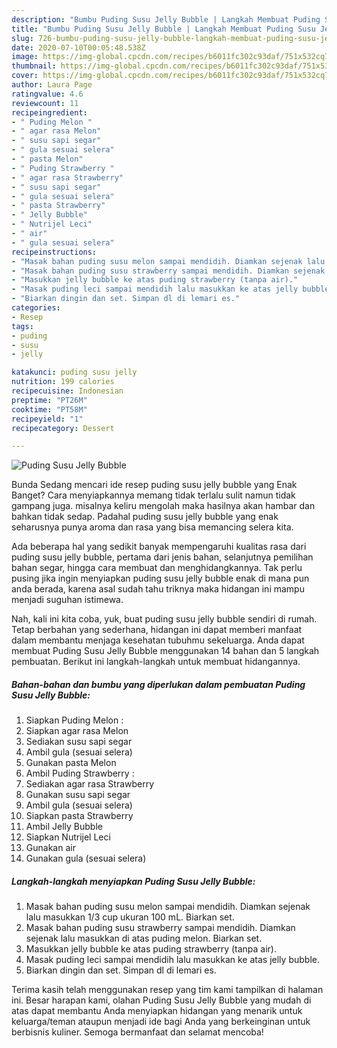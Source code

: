 ```yaml
---
description: "Bumbu Puding Susu Jelly Bubble | Langkah Membuat Puding Susu Jelly Bubble Yang Enak Banget"
title: "Bumbu Puding Susu Jelly Bubble | Langkah Membuat Puding Susu Jelly Bubble Yang Enak Banget"
slug: 726-bumbu-puding-susu-jelly-bubble-langkah-membuat-puding-susu-jelly-bubble-yang-enak-banget
date: 2020-07-10T00:05:48.538Z
image: https://img-global.cpcdn.com/recipes/b6011fc302c93daf/751x532cq70/puding-susu-jelly-bubble-foto-resep-utama.jpg
thumbnail: https://img-global.cpcdn.com/recipes/b6011fc302c93daf/751x532cq70/puding-susu-jelly-bubble-foto-resep-utama.jpg
cover: https://img-global.cpcdn.com/recipes/b6011fc302c93daf/751x532cq70/puding-susu-jelly-bubble-foto-resep-utama.jpg
author: Laura Page
ratingvalue: 4.6
reviewcount: 11
recipeingredient:
- " Puding Melon "
- " agar rasa Melon"
- " susu sapi segar"
- " gula sesuai selera"
- " pasta Melon"
- " Puding Strawberry "
- " agar rasa Strawberry"
- " susu sapi segar"
- " gula sesuai selera"
- " pasta Strawberry"
- " Jelly Bubble"
- " Nutrijel Leci"
- " air"
- " gula sesuai selera"
recipeinstructions:
- "Masak bahan puding susu melon sampai mendidih. Diamkan sejenak lalu masukkan 1/3 cup ukuran 100 mL. Biarkan set."
- "Masak bahan puding susu strawberry sampai mendidih. Diamkan sejenak lalu masukkan di atas puding melon. Biarkan set."
- "Masukkan jelly bubble ke atas puding strawberry (tanpa air)."
- "Masak puding leci sampai mendidih lalu masukkan ke atas jelly bubble."
- "Biarkan dingin dan set. Simpan dl di lemari es."
categories:
- Resep
tags:
- puding
- susu
- jelly

katakunci: puding susu jelly 
nutrition: 199 calories
recipecuisine: Indonesian
preptime: "PT26M"
cooktime: "PT58M"
recipeyield: "1"
recipecategory: Dessert

---
```



![Puding Susu Jelly Bubble](https://img-global.cpcdn.com/recipes/b6011fc302c93daf/751x532cq70/puding-susu-jelly-bubble-foto-resep-utama.jpg)

Bunda Sedang mencari ide resep puding susu jelly bubble yang Enak Banget? Cara menyiapkannya memang tidak terlalu sulit namun tidak gampang juga. misalnya keliru mengolah maka hasilnya akan hambar dan bahkan tidak sedap. Padahal puding susu jelly bubble yang enak seharusnya punya aroma dan rasa yang bisa memancing selera kita.

Ada beberapa hal yang sedikit banyak mempengaruhi kualitas rasa dari puding susu jelly bubble, pertama dari jenis bahan, selanjutnya pemilihan bahan segar, hingga cara membuat dan menghidangkannya. Tak perlu pusing jika ingin menyiapkan puding susu jelly bubble enak di mana pun anda berada, karena asal sudah tahu triknya maka hidangan ini mampu menjadi suguhan istimewa.




Nah, kali ini kita coba, yuk, buat puding susu jelly bubble sendiri di rumah. Tetap berbahan yang sederhana, hidangan ini dapat memberi manfaat dalam membantu menjaga kesehatan tubuhmu sekeluarga. Anda dapat membuat Puding Susu Jelly Bubble menggunakan 14 bahan dan 5 langkah pembuatan. Berikut ini langkah-langkah untuk membuat hidangannya.

<!--inarticleads1-->

##### Bahan-bahan dan bumbu yang diperlukan dalam pembuatan Puding Susu Jelly Bubble:

1. Siapkan  Puding Melon :
1. Siapkan  agar rasa Melon
1. Sediakan  susu sapi segar
1. Ambil  gula (sesuai selera)
1. Gunakan  pasta Melon
1. Ambil  Puding Strawberry :
1. Sediakan  agar rasa Strawberry
1. Gunakan  susu sapi segar
1. Ambil  gula (sesuai selera)
1. Siapkan  pasta Strawberry
1. Ambil  Jelly Bubble
1. Siapkan  Nutrijel Leci
1. Gunakan  air
1. Gunakan  gula (sesuai selera)




<!--inarticleads2-->

##### Langkah-langkah menyiapkan Puding Susu Jelly Bubble:

1. Masak bahan puding susu melon sampai mendidih. Diamkan sejenak lalu masukkan 1/3 cup ukuran 100 mL. Biarkan set.
1. Masak bahan puding susu strawberry sampai mendidih. Diamkan sejenak lalu masukkan di atas puding melon. Biarkan set.
1. Masukkan jelly bubble ke atas puding strawberry (tanpa air).
1. Masak puding leci sampai mendidih lalu masukkan ke atas jelly bubble.
1. Biarkan dingin dan set. Simpan dl di lemari es.




Terima kasih telah menggunakan resep yang tim kami tampilkan di halaman ini. Besar harapan kami, olahan Puding Susu Jelly Bubble yang mudah di atas dapat membantu Anda menyiapkan hidangan yang menarik untuk keluarga/teman ataupun menjadi ide bagi Anda yang berkeinginan untuk berbisnis kuliner. Semoga bermanfaat dan selamat mencoba!

